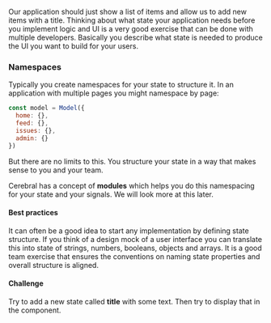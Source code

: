 Our application should just show a list of items and allow us to add new items with a title. Thinking about what state your application needs before you implement logic and UI is a very good exercise that can be done with multiple developers. Basically you describe what state is needed to produce the UI you want to build for your users.

### Namespaces
Typically you create namespaces for your state to structure it. In an application with multiple pages you might namespace by page:

```javascript
const model = Model({
  home: {},
  feed: {},
  issues: {},
  admin: {}
})
```

But there are no limits to this. You structure your state in a way that makes sense to you and your team.

Cerebral has a concept of **modules** which helps you do this namespacing for your state and your signals. We will look more at this later.

#### Best practices
It can often be a good idea to start any implementation by defining state structure. If you think of a design mock of a user interface you can translate this into state of strings, numbers, booleans, objects and arrays. It is a good team exercise that ensures the conventions on naming state properties and overall structure is aligned.

#### Challenge
Try to add a new state called **title** with some text. Then try to display that in the component.

